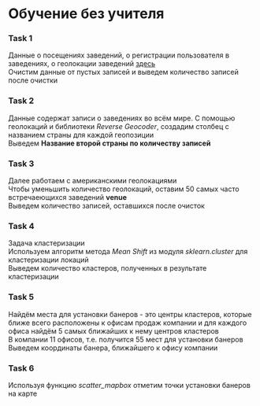 #  Обучение без учителя

### Task 1
Данные о посещениях заведений, о регистрации пользователя в заведениях, о геолокации заведений [здесь](https://files.sberdisk.ru/s/cW1tzZwkejcCvTP) \
Очистим данные от пустых записей и выведем количество записей после очистки

### Task 2
Данные содержат записи о заведениях во всём мире. С помощью геолокаций и библиотеки *Reverse Geocoder*, создадим столбец с названием страны для каждой геопозиции \
Выведем **Название второй страны по количеству записей**

### Task 3
Далее работаем с американскими геолокациями \
Чтобы уменьшить количество геолокаций, оставим 50 самых часто встречаеющихся заведений **venue** \
Выведем количество записей, оставшихся после очисток

### Task 4
Задача кластеризации \
Используем алгоритм метода *Mean Shift* из модуля *sklearn.cluster* для кластеризации локаций \
Выведем количество кластеров, полученных в результате кластеризации

### Task 5
Найдём места для установки банеров - это центры кластеров, которые ближе всего расположены к офисам продаж компании и для каждого офиса найдём 5 самых ближайших к нему центров кластеров \
В компании 11 офисов, т.е. получится 55 мест для установки банеров \
Выведем координаты банера, ближайшего к офису компании

### Task 6
Используя функцию *scatter_mapbox* отметим точки установки банеров на карте
